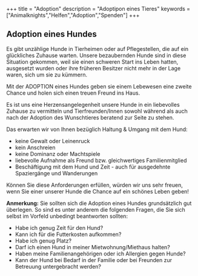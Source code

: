 +++
title = "Adoption"
description = "Adoptipon eines Tieres"
keywords = ["Animalknights","Helfen","Adoption","Spenden"]
+++

## Adoption eines Hundes

Es gibt unzählige Hunde in Tierheimen oder auf Pflegestellen, die auf ein glückliches Zuhause warten. Unsere bezaubernden Hunde sind in diese Situation gekommen, weil sie einen schweren Start ins Leben hatten, ausgesetzt wurden oder ihre früheren Besitzer nicht mehr in der Lage waren, sich um sie zu kümmern. 

Mit der ADOPTION eines Hundes geben sie einem Lebewesen eine zweite Chance und holen sich einen treuen Freund ins Haus.

Es ist uns eine Herzensangelegenheit unsere Hunde in ein liebevolles Zuhause zu vermitteln und Tierfreunden/Innen sowohl während als auch nach der Adoption des Wunschtieres beratend zur Seite zu stehen. 

Das erwarten wir von Ihnen bezüglich Haltung & Umgang mit dem Hund:  

*	keine Gewalt oder Leinenruck 
*	kein Anschreien  
*	keine Dominanz oder Machtspiele 
*	liebevolle Aufnahme als Freund bzw. gleichwertiges Familienmitglied 
*	Beschäftigung mit dem Hund und Zeit - auch für ausgedehnte Spaziergänge und Wanderungen 

Können Sie diese Anforderungen erfüllen, würden wir uns sehr freuen, wenn Sie einer unserer Hunde die Chance auf ein schönes Leben geben!  

**Anmerkung:** Sie sollten sich die Adoption eines Hundes grundsätzlich gut überlegen. So sind es unter anderem die folgenden Fragen, die Sie sich selbst im Vorfeld unbedingt beantworten sollten: 

* Habe ich genug Zeit für den Hund?  
* Kann ich für die Futterkosten aufkommen? 
* Habe ich genug Platz? 
* Darf ich einen Hund in meiner Mietwohnung/Miethaus halten?  
* Haben meine Familienangehörigen oder ich Allergien gegen Hunde? 
* Kann der Hund bei Bedarf in der Familie oder bei Freunden zur Betreuung untergebracht werden? 

